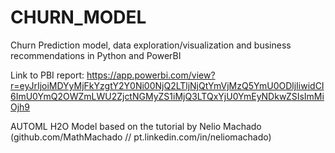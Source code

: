 # CHURN_MODEL
Churn Prediction model, data exploration/visualization and business recommendations in Python and PowerBI

Link to PBI report: https://app.powerbi.com/view?r=eyJrIjoiMDYyMjFkYzgtY2Y0Ni00NjQ2LTljNjQtYmVjMzQ5YmU0ODljIiwidCI6ImU0YmQ2OWZmLWU2ZjctNGMyZS1iMjQ3LTQxYjU0YmEyNDkwZSIsImMiOjh9

AUTOML H2O Model based on the tutorial by Nelio Machado (github.com/MathMachado // pt.linkedin.com/in/neliomachado)
